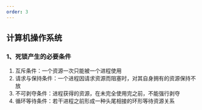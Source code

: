 ```yaml
---
order: 3
---
```


## 计算机操作系统

### 1、死锁产生的必要条件

1. 互斥条件：一个资源一次只能被一个进程使用
2. 请求与保持条件：一个进程因请求资源而阻塞时，对其自身拥有的资源保持不放
3. 不可剥夺条件：进程获得的资源，在未完全使用完之前，不能强行剥夺
4. 循环等待条件：若干进程之前形成一种头尾相接的环形等待资源关系
